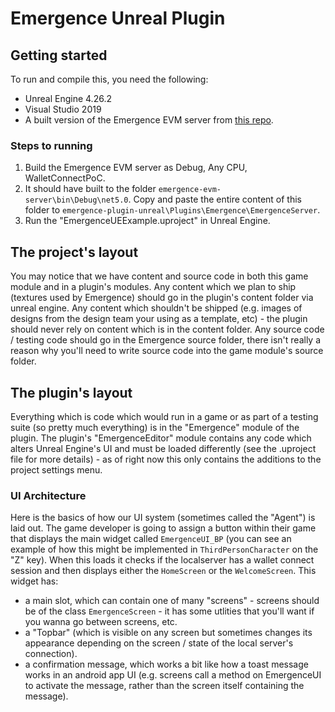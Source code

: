 # Emergence Unreal Plugin

## Getting started
To run and compile this, you need the following:
- Unreal Engine 4.26.2
- Visual Studio 2019
- A built version of the Emergence EVM server from [this repo](https://github.com/Crucible-wtd/emergence-evm-server). 

### Steps to running
1. Build the Emergence EVM server as Debug, Any CPU, WalletConnectPoC. 
2. It should have built to the folder `emergence-evm-server\bin\Debug\net5.0`. Copy and paste the entire content of this folder to `emergence-plugin-unreal\Plugins\Emergence\EmergenceServer`.
2. Run the "EmergenceUEExample.uproject" in Unreal Engine.

## The project's layout
You may notice that we have content and source code in both this game module and in a plugin's modules. Any content which we plan to ship (textures used by Emergence) should go in the plugin's content folder via unreal engine. Any content which shouldn't be shipped (e.g. images of designs from the design team your using as a template, etc) - the plugin should never rely on content which is in the content folder. Any source code / testing code should go in the Emergence source folder, there isn't really a reason why you'll need to write source code into the game module's source folder. 

## The plugin's layout
Everything which is code which would run in a game or as part of a testing suite (so pretty much everything) is in the "Emergence" module of the plugin. The plugin's "EmergenceEditor" module contains any code which alters Unreal Engine's UI and must be loaded differently (see the .uproject file for more details) - as of right now this only contains the additions to the project settings menu.

### UI Architecture
Here is the basics of how our UI system (sometimes called the "Agent") is laid out. The game developer is going to assign a button within their game that displays the main widget called `EmergenceUI_BP` (you can see an example of how this might be implemented in `ThirdPersonCharacter` on the "Z" key). When this loads it checks if the localserver has a wallet connect session and then displays either the `HomeScreen` or the `WelcomeScreen`. This widget has: 
- a main slot, which can contain one of many "screens" - screens should be of the class `EmergenceScreen` - it has some utlities that you'll want if you wanna go between screens, etc. 
- a "Topbar" (which is visible on any screen but sometimes changes its appearance depending on the screen / state of the local server's connection).
- a confirmation message, which works a bit like how a toast message works in an android app UI (e.g. screens call a method on EmergenceUI to activate the message, rather than the screen itself containing the message).

